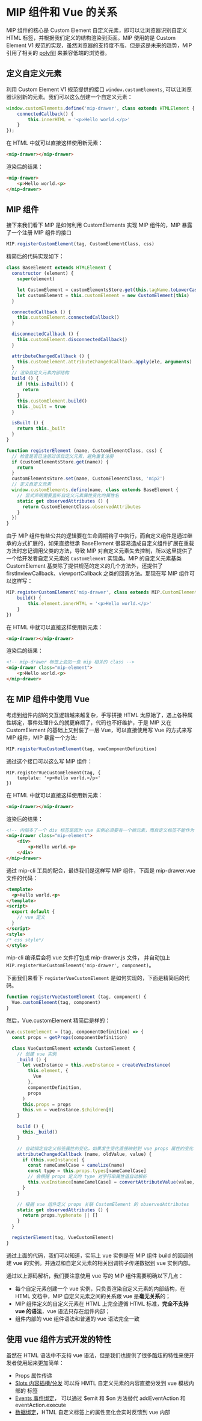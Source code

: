 # MIP 组件和 Vue 的关系

MIP 组件的核心是 Custom Element 自定义元素，即可以让浏览器识别自定义 HTML 标签，并根据我们定义的结构渲染到页面。MIP 使用的是 Custom Element V1 规范的实现，虽然浏览器的支持度不高，但是这是未来的趋势，MIP 引用了相关的 [polyfill](https://github.com/WebReflection/document-register-element) 来兼容低端的浏览器。

## 定义自定义元素

利用 Custom Element V1 规范提供的接口 `window.customElements`, 可以让浏览器识别新的元素。我们可以这么创建一个自定义元素：

```js
window.customElements.define('mip-drawer', class extends HTMLElement {
    connectedCallback() {
        this.innerHTML = '<p>Hello world.</p>'
    }
});
```

在 HTML 中就可以直接这样使用新元素：

```html
<mip-drawer></mip-drawer>
```

渲染后的结果：

```html
<mip-drawer>
    <p>Hello world.<p>
</mip-drawer>
```

## MIP 组件

接下来我们看下 MIP 是如何利用 CustomElements 实现 MIP 组件的，MIP 暴露了一个注册 MIP 组件的接口

```js
MIP.registerCustomElement(tag, CustomElementClass, css)
```

精简后的代码实现如下：

```js
class BaseElement extends HTMLElement {
  constructor (element) {
    super(element)

    let CustomElement = customElementsStore.get(this.tagName.toLowerCase(), 'mip2')
    let customElement = this.customElement = new CustomElement(this)
  }

  connectedCallback () {
    this.customElement.connectedCallback()
  }

  disconnectedCallback () {
    this.customElement.disconnectedCallback()
  }

  attributeChangedCallback () {
    this.customElement.attributeChangedCallback.apply(ele, arguments)
  }
  // 渲染自定义元素内部结构
  build () {
    if (this.isBuilt()) {
      return
    }
    this.customElement.build()
    this._built = true
  }

  isBuilt () {
    return this._built
  }
}

function registerElement (name, CustomElementClass, css) {
  // 检查是否已注册过该自定义元素，避免重复注册
  if (customElementsStore.get(name)) {
    return
  }
  customElementsStore.set(name, CustomElementClass, 'mip2')
  // 定义自定义元素
  window.customElements.define(name, class extends BaseElement {
    // 显式声明需要监听自定义元素属性变化的属性名
    static get observedAttributes () {
      return CustomElementClass.observedAttributes
    }
  })
}
```

由于 MIP 组件有些公共的逻辑要在生命周期钩子中执行，而自定义组件是通过继承的方式扩展的，如果直接继承 BaseElement 很容易造成自定义组件扩展在重载方法时忘记调用父类的方法，导致 MIP 对自定义元素失去控制，所以这里提供了一个给开发者自定义元素的 `CustomElement` 实现类。MIP 的自定义元素基类 CustomElement 基类除了提供规范的定义的几个方法外，还提供了 firstInviewCallback、viewportCallback 之类的回调方法。那现在写 MIP 组件可以这样写：

```js
MIP.registerCustomElement('mip-drawer', class extends MIP.CustomElement {
    build() {
        this.element.innerHTML = '<p>Hello world.</p>'
    }
})
```

在 HTML 中就可以直接这样使用新元素：

```html
<mip-drawer></mip-drawer>
```

渲染后的结果：

```html
<!-- mip-drawer 标签上会加一些 mip 相关的 class -->
<mip-drawer class="mip-element">
    <p>Hello world.<p>
</mip-drawer>
```

## 在 MIP 组件中使用 Vue

考虑到组件内部的交互逻辑越来越复杂，手写拼接 HTML 太原始了，遇上各种属性绑定，事件处理什么的就更麻烦了，代码也不好维护，于是 MIP 又在 CustomElement 的基础上又封装了一层 Vue，可以直接使用写 Vue 的方式来写 MIP 组件，MIP 暴露一个方法:

```js
MIP.registerVueCustomElement(tag, vueCompnentDefinition)
```

通过这个接口可以这么写 MIP 组件：

```
MIP.registerVueCustomElement(tag, {
    template: '<p>Hello world.</p>'
})
```

在 HTML 中就可以直接这样使用新元素：

```html
<mip-drawer></mip-drawer>
```

渲染后的结果：

```html
<!-- 内部多了一个 div 标签是因为 vue 实例必须要有一个根元素，而自定义标签不能作为 vue 实例的根元素 -->
<mip-drawer class="mip-element">
    <div>
        <p>Hello world.<p>
    </div>
</mip-drawer>
```

通过 mip-cli 工具的配合，最终我们是这样写 MIP 组件，下面是 mip-drawer.vue 文件的代码：

```html
<template>
  <p>Hello world.<p>
</template>
<script>
  export default {
    // vue 定义
  }
</script>
<style>
/* css style*/
</style>
```

mip-cli 编译后会将 vue 文件打包成 mip-drawer.js 文件， 并自动加上 `MIP.registerVueCustomElement('mip-drawer', component)`。

下面我们来看下 `registerVueCustomElement` 是如何实现的，下面是精简后的代码。

```js
function registerVueCustomElement (tag, component) {
  Vue.customElement(tag, component)
}
```

然后，Vue.customElement 精简后是样的：

```js
Vue.customElement = (tag, componentDefinition) => {
  const props = getProps(componentDefinition)

  class VueCustomElement extends CustomElement {
    // 创建 vue 实例
    _build () {
      let vueInstance = this.vueInstance = createVueInstance(
        this.element, {
          Vue
        },
        componentDefinition,
        props
      )
      this.props = props
      this.vm = vueInstance.$children[0]
    }

    build () {
      this._build()
    }

    // 自动绑定自定义标签属性的变化，如果发生变化直接映射到 vue props 属性的变化
    attributeChangedCallback (name, oldValue, value) {
      if (this.vueInstance) {
        const nameCamelCase = camelize(name)
        const type = this.props.types[nameCamelCase]
        // 会根据 props 定义的 type 对字符串属性值自动解析
        this.vueInstance[nameCamelCase] = convertAttributeValue(value, type)
      }
    }

    // 根据 vue 组件定义 props 关联 CustomElement 的 observedAttributes
    static get observedAttributes () {
      return props.hyphenate || []
    }
  }

  registerElement(tag, VueCustomElement)
}
```

通过上面的代码，我们可以知道，实际上 vue 实例是在 MIP 组件 build 的回调创建 vue 的实例。并通过和自定义元素的相关回调钩子传递数据到 vue 实例内部。

通过以上源码解析，我们要注意使用 vue 写的 MIP 组件需要明确以下几点：

- 每个自定元素创建一个 vue 实例，只负责渲染自定义元素的内部结构，在 HTML 文档中，MIP 自定义元素之间的关系跟 vue 是**毫无关系**的；
- MIP 组件定义的自定义元素在 HTML 上完全遵循 HTML 标准，**完全不支持 vue 的语法**，vue 语法只存在组件内部；
- 组件内部的 vue 组件语法和普通的 vue 语法完全一致

## 使用 vue 组件方式开发的特性

虽然在 HTML 语法中不支持 vue 语法，但是我们也提供了很多酷炫的特性来使开发者使用起来更加简单：

- Props 属性传递
- [Slots 内容插槽/分发](./slots.md) 可以将 HMTL 自定义元素的内容直接分发到 vue 模板内部的 <slot> 标签
- [Events 事件绑定](../basic/actions-and-events.md)， 可以通过 $emit 和 $on 方法替代 addEventAction 和 eventAction.execute
- [数据绑定](./data-and-method.md)，HTML 自定义标签上的属性变化会实时反馈到 vue 内部
